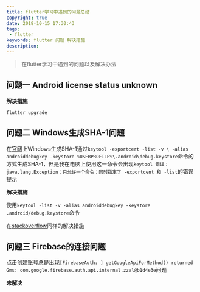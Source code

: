```yaml
---
title: flutter学习中遇到的问题总结
copyright: true
date: 2018-10-15 17:30:43
tags:
 - flutter
keywords: flutter 问题 解决措施
description:
---
```



> 在flutter学习中遇到的问题以及解决办法

<!-- more-->

## 问题一 Android license status unknown

**解决措施**

``` flutter
flutter upgrade
```

## 问题二 Windows生成SHA-1问题

在[官网](https://developers.google.com/android/guides/client-auth?hl=zh-cn)上Windows生成SHA-1通过`keytool -exportcert -list -v \
-alias androiddebugkey -keystore %USERPROFILE%\.android\debug.keystore`命令的方式生成SHA-1，但是我在电脑上使用这一命令会出现`keytool 错误：java.lang.Exception：只允许一个命令：同时指定了 -exportcent 和 -list`的错误提示

**解决措施**

使用`keytool -list -v -alias androiddebugkey -keystore .android/debug.keystore`命令

在[stackoverflow](https://stackoverflow.com/questions/49699765/keytool-error-java-lang-exception-only-one-command-is-allowed-both-exportcer)同样的解决措施

## 问题三 Firebase的连接问题

点击创建账号总是出现`[FirebaseAuth: ] getGoogleApiForMethod() returned Gms: com.google.firebase.auth.api.internal.zzal@b1d4e3e`问题

**未解决**